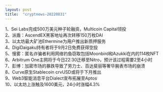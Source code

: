 ```yaml
---
layout: post
title:  "cryptnews-20220831"
---
```

1、Sei Labs完成500万美元种子轮融资，Multicoin Capital领投  
2、派盾：AscendEX黑客地址再次转移150万枚DAI  
3、以太坊最大矿池Ethermine为用户推出新质押服务  
4、DigiDaigaku持有者将于9月2日免费获得空投  
5、慢雾：匿名诈骗者利用网络钓鱼窃取包括Moonbird和Azukki在内的114枚NFT  
6、Arbitrum One主网将于今日22:30迁移至Nitro，预计该过程需要2至4小时  
7、彭博：加密市场的暴跌导致了劳力士、百达斐丽等奢华腕表市场的崩溃  
8、Curve原生Stablecoin crvUSD或将于下月推出  
9、Web3智能消息平台Dialect宣布拓展至Aptos  
10、以太坊上涨触及1600美元，24小时涨幅4.3%  
